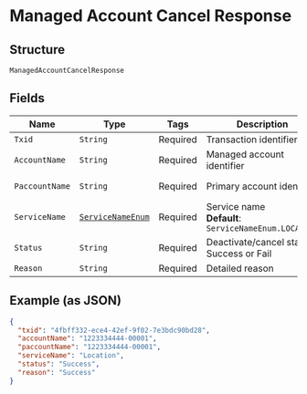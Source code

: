 
# Managed Account Cancel Response

## Structure

`ManagedAccountCancelResponse`

## Fields

| Name | Type | Tags | Description | Getter | Setter |
|  --- | --- | --- | --- | --- | --- |
| `Txid` | `String` | Required | Transaction identifier | String getTxid() | setTxid(String txid) |
| `AccountName` | `String` | Required | Managed account identifier | String getAccountName() | setAccountName(String accountName) |
| `PaccountName` | `String` | Required | Primary account identifier | String getPaccountName() | setPaccountName(String paccountName) |
| `ServiceName` | [`ServiceNameEnum`](../../doc/models/service-name-enum.md) | Required | Service name<br>**Default**: `ServiceNameEnum.LOCATION` | ServiceNameEnum getServiceName() | setServiceName(ServiceNameEnum serviceName) |
| `Status` | `String` | Required | Deactivate/cancel status, Success or Fail | String getStatus() | setStatus(String status) |
| `Reason` | `String` | Required | Detailed reason | String getReason() | setReason(String reason) |

## Example (as JSON)

```json
{
  "txid": "4fbff332-ece4-42ef-9f02-7e3bdc90bd28",
  "accountName": "1223334444-00001",
  "paccountName": "1223334444-00001",
  "serviceName": "Location",
  "status": "Success",
  "reason": "Success"
}
```

